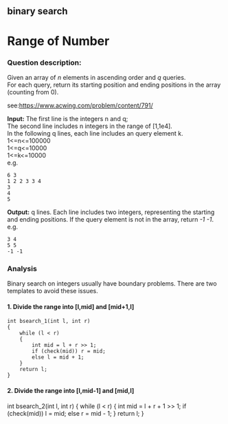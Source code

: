 ## binary search
# Range of Number

### Question description:

Given an array of *n* elements in ascending order and *q* queries.  
For each query, return its starting position and ending positions in the array (counting from 0).

see:<https://www.acwing.com/problem/content/791/>  

**Input:**
The first line is the integers n and q;  
The second line includes n integers in the range of [1,1e4].  
In the following q lines, each line includes an query element k.  
1<=n<=100000  
1<=q<=10000  
1<=k<=10000  
e.g.
```
6 3
1 2 2 3 3 4
3
4
5
```
**Output:**
q lines. Each line includes two integers, representing the starting and ending positions.
If the query element is not in the array, return *-1 -1*.
e.g.
```
3 4
5 5
-1 -1
```
### Analysis

Binary search on integers usually have boundary problems. There are two templates to avoid these issues.  

#### 1. Divide the range into [l,mid] and [mid+1,l]  
```
int bsearch_1(int l, int r)
{
    while (l < r)
    {
        int mid = l + r >> 1;
        if (check(mid)) r = mid;
        else l = mid + 1;
    }
    return l;
}
```
#### 2. Divide the range into [l,mid-1] and [mid,l]
int bsearch_2(int l, int r)
{
    while (l < r)
    {
        int mid = l + r + 1 >> 1;
        if (check(mid)) l = mid;
        else r = mid - 1;
    }
    return l;
}  
